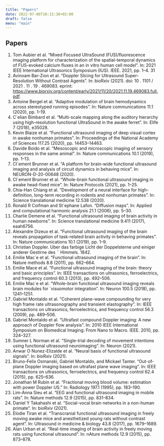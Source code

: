 ```yaml
---
title: "Papers"
date: 2022-07-06T10:15:38+02:00
draft: false
menu: "main"
---
```


## Papers 

1. Tom Aubier et al. “Mixed Focused UltraSound (FUS)/fluorescence imaging platform for characterization of the spatial-temporal dynamics of FUS-evoked calcium fluxes in an in vitro human cell model”. In: 2021 IEEE International Ultrasonics Symposium (IUS). IEEE. 2021, pp. 1–4. 31
2. Avinoam Bar-Zion et al. “Doppler Slicing for Ultrasound Super-Resolution Without Contrast Agents”. In: bioRxiv (2021). doi: 10 . 1101 / 2021 . 11 . 19 . 469083. eprint: https://www.biorxiv.org/content/early/2021/11/20/2021.11.19.469083.full.pdf.
3. Antoine Bergel et al. “Adaptive modulation of brain hemodynamics across stereotyped running episodes”. In: Nature communications 11.1 (2020), pp. 1–19.
4. C´elian Bimbard et al. “Multi-scale mapping along the auditory hierarchy using high-resolution functional UltraSound in the awake ferret”. In: Elife 7 (2018), e35028.
5. Kevin Blaize et al. “Functional ultrasound imaging of deep visual cortex in awake nonhuman primates”. In: Proceedings of the National Academy of Sciences 117.25 (2020), pp. 14453–14463.
6. Davide Boido et al. “Mesoscopic and microscopic imaging of sensory responses in the same animal”. In: Nature communications 10.1 (2019), pp. 1–13.
7. Cl´ement Brunner et al. “A platform for brain-wide functional ultrasound imaging and analysis of circuit dynamics in behaving mice”. In: NEURON-D-20-00648 (2020).
8. Cl´ement Brunner et al. “Whole-brain functional ultrasound imaging in awake head-fixed mice”. In: Nature Protocols (2021), pp. 1–25.
9. Chia-Han Chiang et al. “Development of a neural interface for high-definition, long-term recording in rodents and nonhuman primates”. In: Science translational medicine 12.538 (2020).
10. Ronald R Coifman and St´ephane Lafon. “Diffusion maps”. In: Applied and computational harmonic analysis 21.1 (2006), pp. 5–30.
11. Charlie Demene et al. “Functional ultrasound imaging of brain activity in human newborns”. In: Science translational medicine 9.411 (2017), eaah6756.
12. Alexandre Dizeux et al. “Functional ultrasound imaging of the brain reveals propagation of task-related brain activity in behaving primates”. In: Nature communications 10.1 (2019), pp. 1–9.
13. Christian Doppler. Uber das farbige Licht der Doppelsterne und einiger anderer Gestirne des ¨ Himmels. 1842.
14. Emilie Mac´e et al. “Functional ultrasound imaging of the brain”. In: Nature methods 8.8 (2011), pp. 662–664.
15. Emilie Mace et al. “Functional ultrasound imaging of the brain: theory and basic principles”. In: IEEE transactions on ultrasonics, ferroelectrics, and frequency control 60.3 (2013), pp. 492–506.
16. Emilie Mac´e et al. “Whole-brain functional ultrasound imaging reveals brain modules for ´visuomotor integration”. In: Neuron 100.5 (2018), pp. 1241–1251.
17. Gabriel Montaldo et al. “Coherent plane-wave compounding for very high frame rate ultrasonography and transient elastography”. In: IEEE transactions on ultrasonics, ferroelectrics, and frequency control 56.3 (2009), pp. 489–506.
18. Gabriel Montaldo et al. “Ultrafast compound Doppler imaging: A new approach of Doppler flow analysis”. In: 2010 IEEE International Symposium on Biomedical Imaging: From Nano to Macro. IEEE. 2010, pp. 324–327.
19. Sumner L Norman et al. “Single-trial decoding of movement intentions using functional ultrasound neuroimaging”. In: Neuron (2021).
20. Anwar O Nunez-Elizalde et al. “Neural basis of functional ultrasound signals”. In: bioRxiv (2021).
21. Bruno-Felix Osmanski, Gabriel Montaldo, and Mickael Tanter. “Out-of-plane Doppler imaging based on ultrafast plane wave imaging”. In: IEEE transactions on ultrasonics, ferroelectrics, and frequency control 62.4 (2015), pp. 625–636.
22. Jonathan M Rubin et al. “Fractional moving blood volume: estimation with power Doppler US.” In: Radiology 197.1 (1995), pp. 183–190.
23. Lim-Anna Sieu et al. “EEG and functional ultrasound imaging in mobile rats”. In: Nature methods 12.9 (2015), pp. 831–834.
24. Daniel Y Takahashi et al. “Social-vocal brain networks in a non-human primate”. In: bioRxiv (2021).
25. Elodie Tiran et al. “Transcranial functional ultrasound imaging in freely moving awake mice and anesthetized young rats without contrast agent”. In: Ultrasound in medicine & biology 43.8 (2017), pp. 1679–1689.
26. Alan Urban et al. “Real-time imaging of brain activity in freely moving rats using functional ultrasound”. In: nAture methods 12.9 (2015), pp. 873–878.





